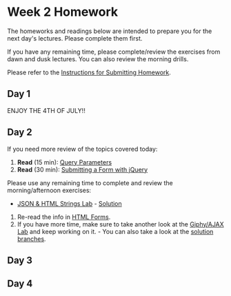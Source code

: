 # Week 2 Homework

The homeworks and readings below are intended to prepare you for the next day's lectures. Please complete them first.

If you have any remaining time, please complete/review the exercises from dawn and dusk lectures. You can also review the morning drills.

Please refer to the [Instructions for Submitting Homework](/how-to/homework-submission.md).

## Day 1

ENJOY THE 4TH OF JULY!!

## Day 2

If you need more review of the topics covered today:

1. **Read** (15 min): [Query Parameters](https://en.wikipedia.org/wiki/Query_string)
2. **Read** (30 min): [Submitting a Form with jQuery](http://code.tutsplus.com/tutorials/submit-a-form-without-page-refresh-using-jquery--net-59)

Please use any remaining time to complete and review the morning/afternoon exercises:

* [JSON & HTML Strings Lab](https://github.com/sf-wdi-30/html-forms-lab) - [Solution](https://github.com/sf-wdi-30/html-forms-lab/tree/solution)

1. Re-read the info in [HTML Forms](https://github.com/sf-wdi-30/html-forms-1).
2. If you have more time, make sure to take another look at the [Giphy/AJAX Lab](https://github.com/sf-wdi-30/giffaw) and keep working on it. - You can also take a look at the [solution branches](https://github.com/sf-wdi-30/giffaw/tree/solution).





## Day 3
<!--
1. Prepare yourself for Object Oriented Programming!  This is a monumental cornestone in modern development patterns.  What better way to familiarize yourself with a new topic than to watch a video?  Today's homework is to watch [this](https://www.youtube.com/watch?v=SS-9y0H3Si8) video over and over and over until you can safely and comfortably discuss differences between a Class/Object and a attribute/method.  

Please use any remaining time to complete and review the exercises from dawn & dusk.  Do something awesome with Handlebars!

-->
## Day 4

<!--
1. Complete the weekly pulse check by 5pm today! Here are the links to the forms for  [27](https://docs.google.com/forms/d/1T_hslq10E362HJ6a_qU_qq-23izCZmwQ9NrYAdxDrlI/viewform) and [28](https://docs.google.com/forms/d/1-Sxe_a5Zwlh2ifkd5fjwJKTl7GOIlR7WvC5xCWkS7ls/viewform).
1. Prepare for your weekend project!
    - You are going to be making a game. Read through [the project description](https://github.com/sf-wdi-27-28/project-00). 
    - Using the concepts of Object Oriented Programming you encountered today, we want you to model the game that you'll be building over the weekend.
      - Write out a list of all of the objects that the game will require to run.
      - Name all of the properties and methods that each of those objects will require for the game to run properly. What properties will the objects need to describe them? What will the objects need to do?
      - Example: If I were making the game of soccer, I would have a field object, a ball object, team objects (built with a team object constructor), player objects (built with a player object constructor) and a clock object (to keep track of the game's progress). The player objects would have properties like `hasPossessionOfBall`, `name`, `number`, `position`, and `stats`. Every player object would have methods like `dribble()`, `pass()`, `shoot()`, `defend()`, `steal()`, and `throwIn()`.
      - Take a few minutes to pseudocode each of the methods that you have come up with.
1. Friday Review Prep
    - Complete the [Week 2 Self-Assessment](https://docs.google.com/forms/d/1wj989opELWGjL4uMgVNiTh469m81MvekWAf-cZ1SE00/viewform?usp=send_form) and identify 2 topics you want to review tomorrow
    - Ask and/or upvote 3 questions on QuestionCookie: http://www.questioncookie.com/wdi-27-28-w2-review

Please use any remaining time to complete and review the exercises from dawn & dusk.
-->

<!--
## Day 5 - Weekend Homework

1. Reading
2. Weekend Lab

Please use any remaining time to review exercises/drills from the week! And don't forget to sleep!
-->
